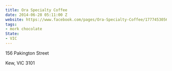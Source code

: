 ```yaml
---
title: Ora Specialty Coffee
date: 2014-06-28 05:11:00 Z
website: https://www.facebook.com/pages/Ora-Specialty-Coffee/177745305624651
tags:
- mork chocolate
State:
- VIC
---
```


156 Pakington Street

Kew, VIC 3101
